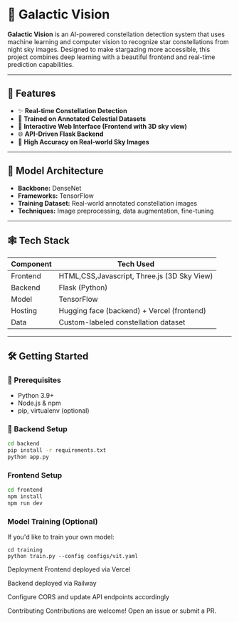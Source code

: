 # 🌌 Galactic Vision

**Galactic Vision** is an AI-powered constellation detection system that uses machine learning and computer vision to recognize star constellations from night sky images. Designed to make stargazing more accessible, this project combines deep learning with a beautiful frontend and real-time prediction capabilities.

---

## 🚀 Features

- ✨ **Real-time Constellation Detection**
- 🧠 **Trained on Annotated Celestial Datasets**
- 📱 **Interactive Web Interface (Frontend with 3D sky view)**
- 🌐 **API-Driven Flask Backend**
- 🎯 **High Accuracy on Real-world Sky Images**

---

## 🧠 Model Architecture

- **Backbone:** DenseNet 
- **Frameworks:** TensorFlow 
- **Training Dataset:** Real-world annotated constellation images
- **Techniques:** Image preprocessing, data augmentation, fine-tuning

---

## 🕸️ Tech Stack

| Component   | Tech Used                                  |
|------------|---------------------------------------------|
| Frontend   | HTML,CSS,Javascript, Three.js (3D Sky View) |
| Backend    | Flask (Python)                              |
| Model      | TensorFlow                                  |
| Hosting    | Hugging face (backend) + Vercel (frontend)  |
| Data       | Custom-labeled constellation dataset        |

---

## 🛠️ Getting Started

### 🔧 Prerequisites

- Python 3.9+
- Node.js & npm
- pip, virtualenv (optional)

### 🐍 Backend Setup

```bash
cd backend
pip install -r requirements.txt
python app.py
```
### Frontend Setup
 ```bash
cd frontend
npm install
npm run dev
```

### Model Training (Optional)
If you'd like to train your own model:
```
cd training
python train.py --config configs/vit.yaml
```

Deployment
Frontend deployed via Vercel

Backend deployed via Railway

Configure CORS and update API endpoints accordingly

Contributing
Contributions are welcome! Open an issue or submit a PR.
